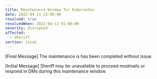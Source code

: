 ```yaml
---
title: Maintenance Window for Kubernetes
date: 2022-04-11 23:00:00
resolved: true
resolvedWhen: 2022-04-12 01:00:00 
severity: disrupted
affected:
  - Sheriff
section: issue
---
```


[Final Message]
The maintenance is has been completed without issue.

[Initial Message]
Sheriff may be unavailable to proceed modmails or respond in DMs during this maintenance window.
